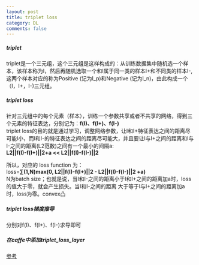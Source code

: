 ```yaml
---
layout: post
title: triplet loss
category: DL
comments: false
---
```

#####  triplet

triplet是一个三元组，这个三元组是这样构成的：从训练数据集中随机选一个样本，该样本称为I，然后再随机选取一个和I属于同一类的样本I+和不同类的样本I-,这两个样本对应的称为Positive (记为I_p)和Negative (记为I_n)，由此构成一个（I，I+，I-)三元组。   

#####  triplet loss
针对三元组中的每个元素（样本），训练一个参数共享或者不共享的网络，得到三个元素的特征表达，分别记为：**f(I)、f(I+)、f(I-)**   
triplet loss的目的就是通过学习，调整网络参数，让I和I+特征表达之间的距离尽可能I小，而I和I-的特征表达之间的距离尽可能大，并且要让I与I+之间的距离和I与I-之间的距离(L2范数)之间有一个最小的间隔a:  
**L2||f(I)-f(I+)||2+a << L2||f(I)-f(I-)||2**

所以，对应的 loss function 为：  
loss=**∑(1,N)max(0, L2||f(I)-f(I+)||2 - L2||f(I)-f(I-)||2 +a)**  
N为batch size；也就是说，当I和I-之间的距离小于I和I+之间的距离加a时，loss的值大于零，就会产生损失。当I和I-之间的距离 大于等于I与I+之间的距离加a时，loss为零。convex凸   

#####  triplet loss梯度推导
分别对f(I)、f(I+)、f(I-)求导即可



#####  在caffe中添加triplet_loss_layer
[参考](http://blog.csdn.net/tangwei2014/article/details/46815231)
